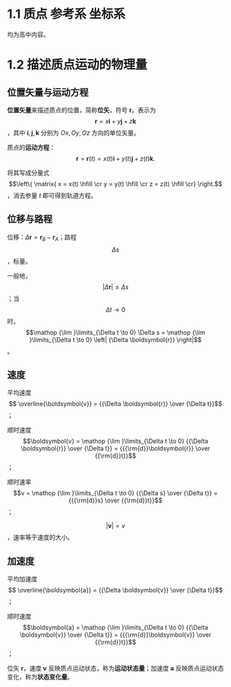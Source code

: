 # 1.1 质点 参考系 坐标系

均为高中内容。

# 1.2 描述质点运动的物理量

## 位置矢量与运动方程

**位置矢量**来描述质点的位置，简称**位矢**，符号 $\boldsymbol{r}$。表示为 $$\boldsymbol{r} = x\boldsymbol{i} + y\boldsymbol{j} + z\boldsymbol{k}$$，其中 $\boldsymbol{i},\boldsymbol{j},\boldsymbol{k}$ 分别为 $Ox,Oy,Oz$ 方向的单位矢量。

质点的**运动方程**：$$\boldsymbol{r} = \boldsymbol{r}(t) = x(t)\boldsymbol{i} + y(t)\boldsymbol{j} + z(t)\boldsymbol{k}.$$

将其写成分量式 $$\left\{ \matrix{
  x = x(t) \hfill \cr 
  y = y(t) \hfill \cr 
  z = z(t) \hfill \cr}  \right.$$，消去参量 $t$ 即可得到轨道方程。

## 位移与路程

位移：$\Delta \boldsymbol{r}=\boldsymbol{r}_B-\boldsymbol{r}_A$；路程 $$\Delta s$$，标量。

一般地，$$\left| {\Delta \boldsymbol{r}} \right| \le \Delta s$$；当 $$\Delta t \to 0$$ 时，$$\mathop {\lim }\limits_{\Delta t \to 0} \Delta s = \mathop {\lim }\limits_{\Delta t \to 0} \left| {\Delta \boldsymbol{r}} \right|$$。

## 速度

平均速度 $$ \overline{\boldsymbol{v}}  = {{\Delta \boldsymbol{r}} \over {\Delta t}}$$；

顺时速度 $$\boldsymbol{v} = \mathop {\lim }\limits_{\Delta t \to 0} {{\Delta \boldsymbol{r}} \over {\Delta t}} = {{{\rm{d}}\boldsymbol{r}} \over {{\rm{d}}t}}$$；

顺时速率 $$v = \mathop {\lim }\limits_{\Delta t \to 0} {{\Delta s} \over {\Delta t}} = {{{\rm{d}}s} \over {{\rm{d}}t}}$$；

$$\left| {\boldsymbol{v}} \right| = v$$，速率等于速度的大小。

## 加速度

平均加速度 $$ \overline{\boldsymbol{a}}  = {{\Delta \boldsymbol{v}} \over {\Delta t}}$$；

顺时速度 $$\boldsymbol{a} = \mathop {\lim }\limits_{\Delta t \to 0} {{\Delta \boldsymbol{v}} \over {\Delta t}} = {{{\rm{d}}\boldsymbol{v}} \over {{\rm{d}}t}}$$；

位矢 $\boldsymbol{r}$，速度 $\boldsymbol{v}$ 反映质点运动状态，称为**运动状态量**；加速度 $\boldsymbol{a}$ 反映质点运动状态变化，称为**状态变化量**。
